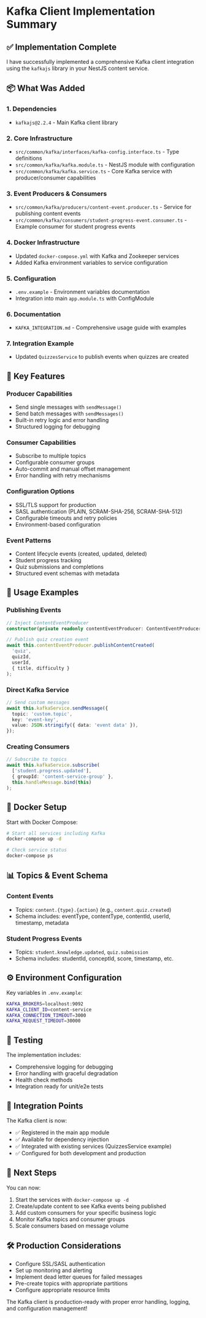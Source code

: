 # Kafka Client Implementation Summary

## ✅ Implementation Complete

I have successfully implemented a comprehensive Kafka client integration using the `kafkajs` library in your NestJS content service.

## 📦 What Was Added

### 1. **Dependencies**
- `kafkajs@2.2.4` - Main Kafka client library

### 2. **Core Infrastructure**
- `src/common/kafka/interfaces/kafka-config.interface.ts` - Type definitions
- `src/common/kafka/kafka.module.ts` - NestJS module with configuration
- `src/common/kafka/kafka.service.ts` - Core Kafka service with producer/consumer capabilities

### 3. **Event Producers & Consumers**
- `src/common/kafka/producers/content-event.producer.ts` - Service for publishing content events
- `src/common/kafka/consumers/student-progress-event.consumer.ts` - Example consumer for student progress events

### 4. **Docker Infrastructure**
- Updated `docker-compose.yml` with Kafka and Zookeeper services
- Added Kafka environment variables to service configuration

### 5. **Configuration**
- `.env.example` - Environment variables documentation
- Integration into main `app.module.ts` with ConfigModule

### 6. **Documentation**
- `KAFKA_INTEGRATION.md` - Comprehensive usage guide with examples

### 7. **Integration Example**
- Updated `QuizzesService` to publish events when quizzes are created

## 🚀 Key Features

### **Producer Capabilities**
- Send single messages with `sendMessage()`
- Send batch messages with `sendMessages()`
- Built-in retry logic and error handling
- Structured logging for debugging

### **Consumer Capabilities**  
- Subscribe to multiple topics
- Configurable consumer groups
- Auto-commit and manual offset management
- Error handling with retry mechanisms

### **Configuration Options**
- SSL/TLS support for production
- SASL authentication (PLAIN, SCRAM-SHA-256, SCRAM-SHA-512)
- Configurable timeouts and retry policies
- Environment-based configuration

### **Event Patterns**
- Content lifecycle events (created, updated, deleted)
- Student progress tracking
- Quiz submissions and completions
- Structured event schemas with metadata

## 🔧 Usage Examples

### **Publishing Events**
```typescript
// Inject ContentEventProducer
constructor(private readonly contentEventProducer: ContentEventProducer) {}

// Publish quiz creation event
await this.contentEventProducer.publishContentCreated(
  'quiz', 
  quizId, 
  userId, 
  { title, difficulty }
);
```

### **Direct Kafka Service**
```typescript
// Send custom messages
await this.kafkaService.sendMessage({
  topic: 'custom.topic',
  key: 'event-key',
  value: JSON.stringify({ data: 'event data' }),
});
```

### **Creating Consumers**
```typescript
// Subscribe to topics
await this.kafkaService.subscribe(
  ['student.progress.updated'],
  { groupId: 'content-service-group' },
  this.handleMessage.bind(this)
);
```

## 🐳 Docker Setup

Start with Docker Compose:
```bash
# Start all services including Kafka
docker-compose up -d

# Check service status
docker-compose ps
```

## 📊 Topics & Event Schema

### **Content Events**
- Topics: `content.{type}.{action}` (e.g., `content.quiz.created`)
- Schema includes: eventType, contentType, contentId, userId, timestamp, metadata

### **Student Progress Events**
- Topics: `student.knowledge.updated`, `quiz.submission`
- Schema includes: studentId, conceptId, score, timestamp, etc.

## ⚙️ Environment Configuration

Key variables in `.env.example`:
```bash
KAFKA_BROKERS=localhost:9092
KAFKA_CLIENT_ID=content-service
KAFKA_CONNECTION_TIMEOUT=3000
KAFKA_REQUEST_TIMEOUT=30000
```

## 🧪 Testing

The implementation includes:
- Comprehensive logging for debugging
- Error handling with graceful degradation
- Health check methods
- Integration ready for unit/e2e tests

## 🔄 Integration Points

The Kafka client is now:
- ✅ Registered in the main app module
- ✅ Available for dependency injection
- ✅ Integrated with existing services (QuizzesService example)
- ✅ Configured for both development and production

## 📝 Next Steps

You can now:
1. Start the services with `docker-compose up -d`
2. Create/update content to see Kafka events being published
3. Add custom consumers for your specific business logic
4. Monitor Kafka topics and consumer groups
5. Scale consumers based on message volume

## 🛠️ Production Considerations

- Configure SSL/SASL authentication
- Set up monitoring and alerting
- Implement dead letter queues for failed messages
- Pre-create topics with appropriate partitions
- Configure appropriate resource limits

The Kafka client is production-ready with proper error handling, logging, and configuration management!